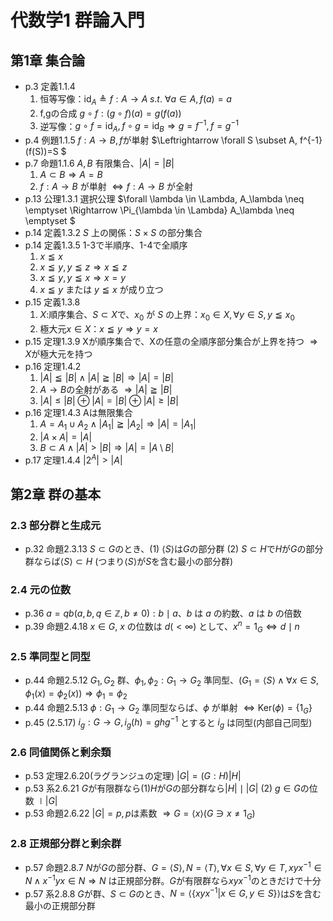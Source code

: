 # 代数学1 群論入門

## 第1章 集合論

* p.3 定義1.1.4
    1. 恒等写像：$\mathrm{id}_A \triangleq f: A \rightarrow A \; s.t. \ \forall a \in A, f(a) = a$
    2. f,gの合成 $g\circ f: (g\circ f)(a)=g(f(a))$
    3. 逆写像：$g\circ f=\mathrm{id}_A, f\circ g=\mathrm{id}_B \Rightarrow g = f^{-1}, f=g^{-1}$
* p.4 例題1.1.5 $f:A\rightarrow B, f$が単射 $\Leftrightarrow \forall S \subset A, f^{-1}(f(S))=S $
* p.7 命題1.1.6 $A,B$ 有限集合、$|A|=|B|$
    1. $A \subset B \Rightarrow A = B$
    2. $f:A\rightarrow B$ が単射 $\Leftrightarrow f:A\rightarrow B$ が全射
* p.13 公理1.3.1 選択公理 $\forall \lambda \in \Lambda, A_\lambda \neq \emptyset \Rightarrow \Pi_{\lambda \in \Lambda} A_\lambda \neq \emptyset $
* p.14 定義1.3.2 $S$ 上の関係：$S\times S$ の部分集合
* p.14 定義1.3.5 1-3で半順序、1-4で全順序
    1. $x \leqq x$
    2. $x \leqq y, y \leqq z \Rightarrow x \leqq z$
    3. $x \leqq y, y \leqq x \Rightarrow x = y$
    4. $x \leqq y$ または $y \leqq x$ が成り立つ
* p.15 定義1.3.8
    1. $X$:順序集合、$S \subset X$で、$x_0$ が $S$ の上界：$x_0 \in X, \forall y \in S, y \leqq x_0$
    2. 極大元$x \in X$：$x \leqq y \Rightarrow y = x$
* p.15 定理1.3.9 Xが順序集合で、Xの任意の全順序部分集合が上界を持つ $\Rightarrow X$が極大元を持つ
* p.16 定理1.4.2
    1. $|A| \leqq |B| \land |A| \geqq |B| \Rightarrow |A|=|B|$
    2. $A \rightarrow B$の全射がある $\Rightarrow |A| \geqq |B|$
    3. $|A| \le |B| \oplus |A|=|B| \oplus |A| \ge |B|$
* p.16 定理1.4.3 Aは無限集合
    1. $A=A_1 \cup A_2 \land |A_1| \geqq |A_2| \Rightarrow |A| = |A_1|$
    2. $|A\times A|=|A|$
    3. $B \subset A \land |A| > |B| \Rightarrow |A| = |A \setminus B|$
* p.17 定理1.4.4 $|2^A| > |A|$

## 第2章 群の基本

### 2.3 部分群と生成元

* p.32 命題2.3.13 $S\subset G$のとき、(1) $\langle S\rangle$は$G$の部分群 (2) $S \subset H$で$H$が$G$の部分群ならば$\langle S\rangle\subset H$ (つまり$\langle S\rangle$が$S$を含む最小の部分群)

### 2.4 元の位数

* p.36 $a = qb (a,b,q \in \mathbb{Z}, b \neq 0): b \mid a$、$b$ は $a$ の約数、$a$ は $b$ の倍数
* p.39 命題2.4.18 $x \in G$, $x$ の位数は $d (<\infty)$ として、$x^n = 1_G \Leftrightarrow d \mid n$

### 2.5 準同型と同型

* p.44 命題2.5.12 $G_1,G_2$ 群、$\phi_1, \phi_2: G_1 \rightarrow G_2$ 準同型、($G_1 = \langle S\rangle \land \forall x \in S, \phi_1(x) = \phi_2(x)) \Rightarrow \phi_1 = \phi_2$
* p.44 命題2.5.13 $\phi:G_1 \rightarrow G_2$ 準同型ならば、$\phi$ が単射 $\Leftrightarrow \mathrm{Ker}(\phi)=\{1_G\}$
* p.45 (2.5.17) $i_g : G \rightarrow G, i_g(h) = ghg^{-1}$ とすると $i_g$ は同型(内部自己同型)

### 2.6 同値関係と剰余類

* p.53 定理2.6.20(ラグランジュの定理) $|G|=(G:H)|H|$
* p.53 系2.6.21 $G$が有限群なら(1)$H$が$G$の部分群なら$|H| \mid |G|$ (2) $g \in G$の位数 $\mid |G|$
* p.53 命題2.6.22 $|G|=p, p$は素数 $\Rightarrow G = \langle x \rangle (G \ni x \neq 1_G)$

### 2.8 正規部分群と剰余群

* p.57 命題2.8.7 $N$が$G$の部分群、$G=\langle S\rangle,N =\langle T\rangle,\forall x\in S,\forall y\in T,xyx^{-1}\in N\land x^{-1}yx\in N \Rightarrow N$ は正規部分群。$G$が有限群なら$xyx^{-1}$のときだけで十分
* p.57 系2.8.8 $G$が群、$S \subset G$のとき、$N=\langle\{xyx^{-1}|x\in G, y\in S\}\rangle$は$S$を含む最小の正規部分群